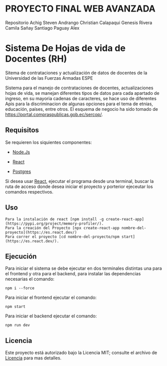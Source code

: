 # PROYECTO FINAL WEB AVANZADA
Repositorio Achig Steven Andrango Christian Calapaqui Genesis Rivera Camila Sañay Santiago Paguay Alex

# Sistema De Hojas de vida de Docentes (RH)
Sitema de contrataciones y actualización de datos de docentes de la Universidad de las Fuerzas Armadas ESPE

Sistema para el manejo de contrataciones de docentes, actualizaciones hojas de vida, se manejan diferentes tipos de datos para cada apartado de ingreso, en su mayoria cadenas de caracteres, se hace uso de diferentes Apis para la discriminacion de algunas opciones para el tema de etnias, educación, países, entre otros. El esquema de negocio ha sido tomado de https://portal.compraspublicas.gob.ec/sercop/.


## Requisitos

Se requieren los siquientes componentes:

* [Node.Js](https://nodejs.org/en)

* [React](https://es.react.dev/)

* [Postgres](https://www.postgresql.org/)

Si desea usar [React](https://pypi.org/project/memory-profiler/), ejecutar el programa desde una terminal, buscar la ruta de acceso donde desea iniciar el proyecto y porterior ejeceutar los comandos respectivos. 

## Uso

```
Para la instalación de react [npm install -g create-react-app](https://pypi.org/project/memory-profiler/).
Para la creación del Proyecto [npx create-react-app nombre-del-proyecto](https://es.react.dev/)
Para correr el proyecto [cd nombre-del-proyecto/npm start](https://es.react.dev/).
```

## Ejecución

Para iniciar el sistema se debe ejecutar en dos terminales distintas una para el frontend y otra para el backend, para instalar las dependencias necesarias el comando: 

```
npm i --force
```

Para iniciar el frontend ejecutar el comando:

```
npm start
```

Para iniciar el backend ejecutar el comando:

```
npm run dev
```

## Licencia

Este proyecto está autorizado bajo la Licencia MIT; consulte el archivo de [Licencia](LICENSE.txt) para mas detalles.
